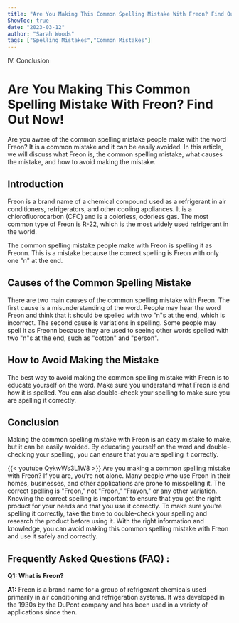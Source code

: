 ```yaml
---
title: "Are You Making This Common Spelling Mistake With Freon? Find Out Now!"
ShowToc: true 
date: "2023-03-12"
author: "Sarah Woods" 
tags: ["Spelling Mistakes","Common Mistakes"]
---
```

IV. Conclusion

# Are You Making This Common Spelling Mistake With Freon? Find Out Now!

Are you aware of the common spelling mistake people make with the word Freon? It is a common mistake and it can be easily avoided. In this article, we will discuss what Freon is, the common spelling mistake, what causes the mistake, and how to avoid making the mistake.

## Introduction

Freon is a brand name of a chemical compound used as a refrigerant in air conditioners, refrigerators, and other cooling appliances. It is a chlorofluorocarbon (CFC) and is a colorless, odorless gas. The most common type of Freon is R-22, which is the most widely used refrigerant in the world.

The common spelling mistake people make with Freon is spelling it as Freonn. This is a mistake because the correct spelling is Freon with only one "n" at the end. 

## Causes of the Common Spelling Mistake 

There are two main causes of the common spelling mistake with Freon. The first cause is a misunderstanding of the word. People may hear the word Freon and think that it should be spelled with two "n"s at the end, which is incorrect. The second cause is variations in spelling. Some people may spell it as Freonn because they are used to seeing other words spelled with two "n"s at the end, such as "cotton" and "person". 

## How to Avoid Making the Mistake

The best way to avoid making the common spelling mistake with Freon is to educate yourself on the word. Make sure you understand what Freon is and how it is spelled. You can also double-check your spelling to make sure you are spelling it correctly. 

## Conclusion

Making the common spelling mistake with Freon is an easy mistake to make, but it can be easily avoided. By educating yourself on the word and double-checking your spelling, you can ensure that you are spelling it correctly.

{{< youtube QykwWs3L1W8 >}} 
Are you making a common spelling mistake with Freon? If you are, you're not alone. Many people who use Freon in their homes, businesses, and other applications are prone to misspelling it. The correct spelling is "Freon," not "Freon," "Frayon," or any other variation. Knowing the correct spelling is important to ensure that you get the right product for your needs and that you use it correctly. To make sure you're spelling it correctly, take the time to double-check your spelling and research the product before using it. With the right information and knowledge, you can avoid making this common spelling mistake with Freon and use it safely and correctly.

## Frequently Asked Questions (FAQ) :
**Q1: What is Freon?**

**A1:** Freon is a brand name for a group of refrigerant chemicals used primarily in air conditioning and refrigeration systems. It was developed in the 1930s by the DuPont company and has been used in a variety of applications since then.





